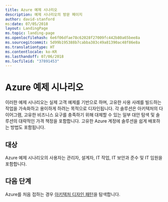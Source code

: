 ```yaml
---
title: Azure 예제 시나리오
description: 예제 시나리오의 방문 페이지
author: david-stanford
ms:date: 07/05/2018
layout: LandingPage
ms.topic: landing-page
ms.openlocfilehash: 6e6f06dfae78c62028f27009fc442b80a65bee8a
ms.sourcegitcommit: 5d99b195388b7cabba383c49a81390ac48f86e8a
ms.translationtype: HT
ms.contentlocale: ko-KR
ms.lasthandoff: 07/06/2018
ms.locfileid: "37891453"
---
```

# <a name="azure-example-scenarios"></a>Azure 예제 시나리오

이러한 예제 시나리오는 실제 고객 예제를 기반으로 하며, 고유한 사용 사례를 빌드하는 작업을 가속화하고 용이하게 하려는 목적으로 디자인됩니다. 각 솔루션은 아키텍처의 다이어그램, 고유한 비즈니스 요구를 충족하기 위해 대체할 수 있는 일부 대안 탐색 및 솔루션의 대략적인 가격 책정을 포함합니다.  고유한 Azure 계정에 솔루션을 쉽게 배포하는 방법도 포함됩니다.

## <a name="audience"></a>대상

Azure 예제 시나리오의 사용자는 관리자, 설계자, IT 작업, IT 보안과 준수 및 IT 임원을 포함합니다.

## <a name="next-steps"></a>다음 단계

Azure를 처음 접하는 경우 [아키텍처 디자인 패턴][design-patterns]을 탐색합니다.

[design-patterns]: https://docs.microsoft.com/en-us/azure/architecture/patterns/